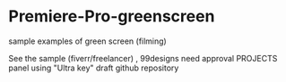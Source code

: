 # Premiere-Pro-greenscreen
sample examples of green screen (filming)

See the sample (fiverr/freelancer) , 99designs need approval
PROJECTS panel 
using "Ultra key" 
draft github repository
